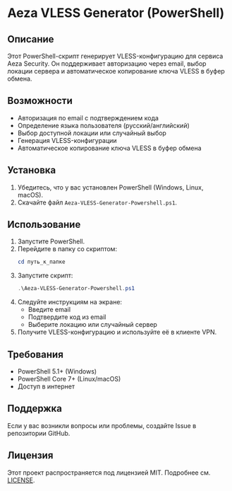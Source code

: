 # Aeza VLESS Generator (PowerShell)

## Описание
Этот PowerShell-скрипт генерирует VLESS-конфигурацию для сервиса Aeza Security. Он поддерживает авторизацию через email, выбор локации сервера и автоматическое копирование ключа VLESS в буфер обмена.

## Возможности
- Авторизация по email с подтверждением кода
- Определение языка пользователя (русский/английский)
- Выбор доступной локации или случайный выбор
- Генерация VLESS-конфигурации
- Автоматическое копирование ключа VLESS в буфер обмена

## Установка
1. Убедитесь, что у вас установлен PowerShell (Windows, Linux, macOS).
2. Скачайте файл `Aeza-VLESS-Generator-Powershell.ps1`.

## Использование
1. Запустите PowerShell.
2. Перейдите в папку со скриптом:
   ```powershell
   cd путь_к_папке
   ```
3. Запустите скрипт:
   ```powershell
   .\Aeza-VLESS-Generator-Powershell.ps1
   ```
4. Следуйте инструкциям на экране:
   - Введите email
   - Подтвердите код из email
   - Выберите локацию или случайный сервер
5. Получите VLESS-конфигурацию и используйте её в клиенте VPN.

## Требования
- PowerShell 5.1+ (Windows)
- PowerShell Core 7+ (Linux/macOS)
- Доступ в интернет

## Поддержка
Если у вас возникли вопросы или проблемы, создайте Issue в репозитории GitHub.

## Лицензия
Этот проект распространяется под лицензией MIT. Подробнее см. [LICENSE](https://opensource.org/licenses/MIT).

